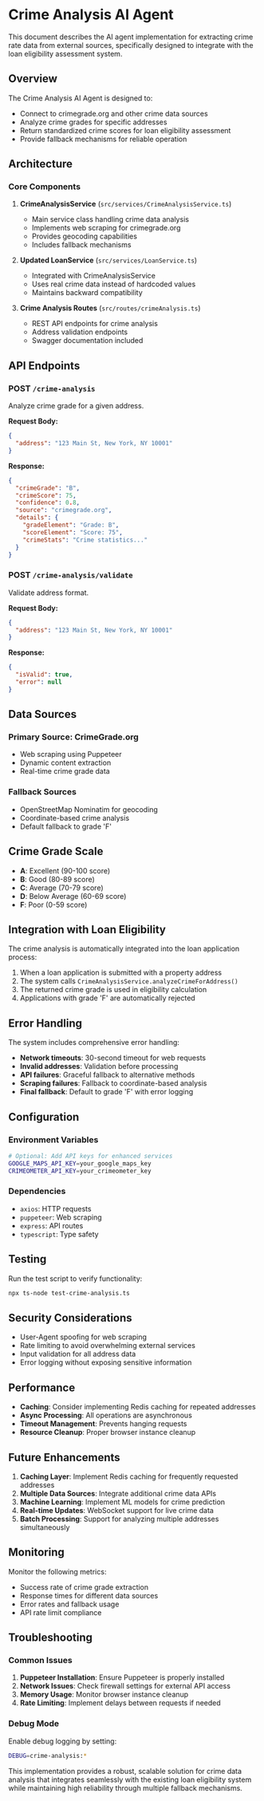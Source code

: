 # Crime Analysis AI Agent

This document describes the AI agent implementation for extracting crime rate data from external sources, specifically designed to integrate with the loan eligibility assessment system.

## Overview

The Crime Analysis AI Agent is designed to:
- Connect to crimegrade.org and other crime data sources
- Analyze crime grades for specific addresses
- Return standardized crime scores for loan eligibility assessment
- Provide fallback mechanisms for reliable operation

## Architecture

### Core Components

1. **CrimeAnalysisService** (`src/services/CrimeAnalysisService.ts`)
   - Main service class handling crime data analysis
   - Implements web scraping for crimegrade.org
   - Provides geocoding capabilities
   - Includes fallback mechanisms

2. **Updated LoanService** (`src/services/LoanService.ts`)
   - Integrated with CrimeAnalysisService
   - Uses real crime data instead of hardcoded values
   - Maintains backward compatibility

3. **Crime Analysis Routes** (`src/routes/crimeAnalysis.ts`)
   - REST API endpoints for crime analysis
   - Address validation endpoints
   - Swagger documentation included

## API Endpoints

### POST `/crime-analysis`
Analyze crime grade for a given address.

**Request Body:**
```json
{
  "address": "123 Main St, New York, NY 10001"
}
```

**Response:**
```json
{
  "crimeGrade": "B",
  "crimeScore": 75,
  "confidence": 0.8,
  "source": "crimegrade.org",
  "details": {
    "gradeElement": "Grade: B",
    "scoreElement": "Score: 75",
    "crimeStats": "Crime statistics..."
  }
}
```

### POST `/crime-analysis/validate`
Validate address format.

**Request Body:**
```json
{
  "address": "123 Main St, New York, NY 10001"
}
```

**Response:**
```json
{
  "isValid": true,
  "error": null
}
```

## Data Sources

### Primary Source: CrimeGrade.org
- Web scraping using Puppeteer
- Dynamic content extraction
- Real-time crime grade data

### Fallback Sources
- OpenStreetMap Nominatim for geocoding
- Coordinate-based crime analysis
- Default fallback to grade 'F'

## Crime Grade Scale

- **A**: Excellent (90-100 score)
- **B**: Good (80-89 score)
- **C**: Average (70-79 score)
- **D**: Below Average (60-69 score)
- **F**: Poor (0-59 score)

## Integration with Loan Eligibility

The crime analysis is automatically integrated into the loan application process:

1. When a loan application is submitted with a property address
2. The system calls `CrimeAnalysisService.analyzeCrimeForAddress()`
3. The returned crime grade is used in eligibility calculation
4. Applications with grade 'F' are automatically rejected

## Error Handling

The system includes comprehensive error handling:

- **Network timeouts**: 30-second timeout for web requests
- **Invalid addresses**: Validation before processing
- **API failures**: Graceful fallback to alternative methods
- **Scraping failures**: Fallback to coordinate-based analysis
- **Final fallback**: Default to grade 'F' with error logging

## Configuration

### Environment Variables
```bash
# Optional: Add API keys for enhanced services
GOOGLE_MAPS_API_KEY=your_google_maps_key
CRIMEOMETER_API_KEY=your_crimeometer_key
```

### Dependencies
- `axios`: HTTP requests
- `puppeteer`: Web scraping
- `express`: API routes
- `typescript`: Type safety

## Testing

Run the test script to verify functionality:
```bash
npx ts-node test-crime-analysis.ts
```

## Security Considerations

- User-Agent spoofing for web scraping
- Rate limiting to avoid overwhelming external services
- Input validation for all address data
- Error logging without exposing sensitive information

## Performance

- **Caching**: Consider implementing Redis caching for repeated addresses
- **Async Processing**: All operations are asynchronous
- **Timeout Management**: Prevents hanging requests
- **Resource Cleanup**: Proper browser instance cleanup

## Future Enhancements

1. **Caching Layer**: Implement Redis caching for frequently requested addresses
2. **Multiple Data Sources**: Integrate additional crime data APIs
3. **Machine Learning**: Implement ML models for crime prediction
4. **Real-time Updates**: WebSocket support for live crime data
5. **Batch Processing**: Support for analyzing multiple addresses simultaneously

## Monitoring

Monitor the following metrics:
- Success rate of crime grade extraction
- Response times for different data sources
- Error rates and fallback usage
- API rate limit compliance

## Troubleshooting

### Common Issues

1. **Puppeteer Installation**: Ensure Puppeteer is properly installed
2. **Network Issues**: Check firewall settings for external API access
3. **Memory Usage**: Monitor browser instance cleanup
4. **Rate Limiting**: Implement delays between requests if needed

### Debug Mode

Enable debug logging by setting:
```bash
DEBUG=crime-analysis:*
```

This implementation provides a robust, scalable solution for crime data analysis that integrates seamlessly with the existing loan eligibility system while maintaining high reliability through multiple fallback mechanisms.
